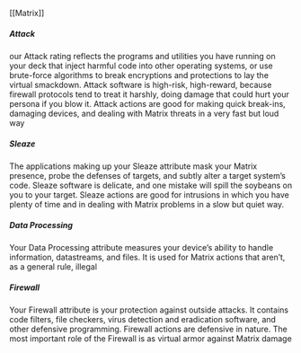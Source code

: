 [[Matrix]]

##### Attack
our Attack rating reflects the programs and utilities you have running on your deck that inject harmful code into other operating systems, or use brute-force algorithms to break encryptions and protections to lay the virtual smackdown. Attack software is high-risk, high-reward, because firewall protocols tend to treat it harshly, doing damage that could hurt your persona if you blow it. Attack actions are good for making quick break-ins, damaging devices, and dealing with Matrix threats in a very fast but loud way

##### Sleaze
The applications making up your Sleaze attribute mask your Matrix presence, probe the defenses of targets, and subtly alter a target system’s code. Sleaze software is delicate, and one mistake will spill the soybeans on you to your target. Sleaze actions are good for intrusions in which you have plenty of time and in dealing with Matrix problems in a slow but quiet way.

##### Data Processing
Your Data Processing attribute measures your device’s ability to handle information, datastreams, and files. It is used for Matrix actions that aren’t, as a general rule, illegal

##### Firewall
Your Firewall attribute is your protection against outside attacks. It contains code filters, file checkers, virus detection and eradication software, and other defensive programming. Firewall actions are defensive in nature. The most important role of the Firewall is as virtual armor against Matrix damage